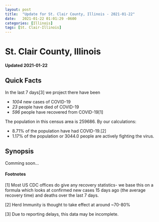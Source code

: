```yaml
---
layout: post
title:  "Update for St. Clair County, Illinois - 2021-01-22"
date:   2021-01-22 01:01:29 -0600
categories: [Illinois]
tags: [St. Clair-Illinois]
---
```


# St. Clair County, Illinois
#### Updated 2021-01-22

## Quick Facts

In the last 7 days[3] we project there have been
- *1004* new cases of COVID-19
- *23* people have died of COVID-19
- *596* people have recovered from COVID-19[1]

The population in this census area is 259686. By our calculations:
- 8.71% of the population have had COVID-19.[2]
- 1.17% of the population or 3044.0 people are actively fighting the virus.

## Synopsis

Comming soon...


#### Footnotes

[1] Most US CDC offices do give any recovery statistics- we base this on a formula which looks at confirmed new cases
15 days ago (the average recovery time) and deaths over the last 7 days.

[2] Herd Immunity is thought to take effect at around ~70-80%

[3] Due to reporting delays, this data may be incomplete.
 
    